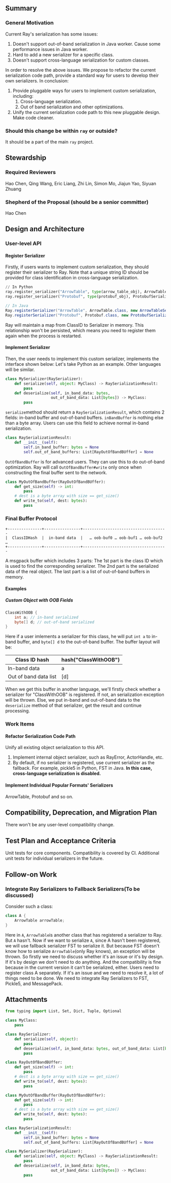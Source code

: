## Summary

### General Motivation

Current Ray's serialization has some issues:

1. Doesn't support out-of-band serialization in Java worker. Cause some performance issues in Java worker.
1. Hard to add a new serializer for a specific class.
1. Doesn't support cross-language serialization for custom classes.

In order to resolve the above issues. We propose to refactor the current serialization code path, provide a standard way for users to develop their own serializers.
In conclusion:

1. Provide pluggable ways for users to implement custom serialization, including:
   1. Cross-language serialization.
   1. Out of band serialization and other optimizations.
2. Unify the current serialization code path to this new pluggable design. Make code cleaner.

### Should this change be within `ray` or outside?

It should be a part of the main `ray` project.

## Stewardship

### Required Reviewers

Hao Chen, Qing Wang, Eric Liang, Zhi Lin, Simon Mo, Jiajun Yao, Siyuan Zhuang

### Shepherd of the Proposal (should be a senior committer)

Hao Chen

## Design and Architecture

### User-level API

#### Register Serializer

Firstly, if users wants to implement custom serialization, they should register their serializer to Ray.
Note that a unique string ID should be provided for class identification in cross-language serialization.

```python
// In Python
ray.register_serializer("ArrowTable", type(arrow_table_obj), ArrowTableSerializer())
ray.register_serializer("Protobuf", type(protobuf_obj), ProtobufSerializer())
```

```java
// In Java
Ray.registerSerializer("ArrowTable", ArrowTable.class, new ArrowTableSerializer());
Ray.registerSerializer("Protobuf", Protobuf.class, new ProtobufSerializer());
```

Ray will maintain a map from ClassID to Serializer in memory. This relationship won't be persisted, which means you need to register them again when the process is restarted.

#### Implement Serializer

Then, the user needs to implement this custom serializer, implements the interface shown below:
Let's take Python as an example. Other languages will be similar.

```python
class MySerializer(RaySerializer):
    def serialize(self, object: MyClass) -> RaySerializationResult:
        pass
    def deserialize(self, in_band_data: bytes,
                    out_of_band_data: List[bytes]) -> MyClass:
        pass

```

`serialize`method should return a `RaySerializationResult`, which contains 2 fields: in-band buffer and out-of-band buffers.
`inBandBuffer` is nothing else than a byte array. Users can use this field to achieve normal in-band serialization.

```python
class RaySerializationResult:
    def __init__(self):
        self.in_band_buffer: bytes = None
        self.out_of_band_buffers: List[RayOutOfBandBUffer] = None
```

`OutOfBandBuffer` is for advanced users. They can use this to do out-of-band optimization. Ray will call `OutOfBandBuffer#write` only once when constructing the final buffer sent to the network.

```python
class MyOutOfBandBuffer(RayOutOfBandBUffer):
    def get_size(self) -> int:
        pass
    # dest is a byte array with size == get_size()
    def write_to(self, dest: bytes):
        pass
```

### Final Buffer Protocol

```
+---------------+----------------+-------------------------------------
|  ClassIDHash  |  in-band data  |   … oob-buf0 … oob-buf1 … oob-buf2 …
+---------------+----------------+-------------------------------------
```

A msgpack buffer which includes 3 parts:
The 1st part is the class ID which is used to find the corresponding serializer.
The 2nd part is the serialized data of the real object.
The last part is a list of out-of-band buffers in memory.

#### Examples

##### Custom Object with OOB Fields

```java
ClassWithOOB {
    int a; // in-band serialized
    byte[] d; // out-of-band serialized
}
```

Here if a user imlements a serializer for this class, he will put `int a` to in-band buffer, and `byte[] d` to the out-of-band buffer.
The buffer layout will be:

| Class ID hash | hash("ClassWithOOB") |
| --- | --- |
| In-band data | a |
| Out of band data list | [d] |

When we get this buffer in another language, we'll firstly check whether a serializer for "ClassWithOOB" is registered. If not, an serialization exception will be thrown. Else, we put in-band and out-of-band data to the `deserialize` method of that serializer, get the result and continue processing.

### Work Items

#### Refactor Serialization Code Path

Unify all existing object serialization to this API.

1. Implement internal object serializer, such as RayError, ActorHandle, etc.
1. By default, if no serializer is registered, use current serializer as the fallback. For example, pickle5 in Python, FST in Java. **In this case, cross-language serialization is disabled.**

#### Implement Individual Popular Formats' Serializers

ArrowTable, Protobuf and so on.

## Compatibility, Deprecation, and Migration Plan

There won't be any user-level compatibility change.

## Test Plan and Acceptance Criteria

Unit tests for core components.
Compatibility is covered by CI.
Additional unit tests for individual serializers in the future.

## Follow-on Work

### Integrate Ray Serializers to Fallback Serializers(To be discussed)

Consider such a class:

```java
class A {
    ArrowTable arrowTable;
}
```

Here in `A`, `ArrowTable`is another class that has registered a serializer to Ray. But `A` hasn't.
Now if we want to serialize `A`, since A hasn't been registered, we will use fallback serializer FST to serialize it. But because FST doesn't know how to serialize `ArrowTable`(only Ray knows), an exception will be thrown.
So firstly we need to discuss whether it's an issue or it's by design.
If it's by design we don't need to do anything. And the compatibility is fine because in the current version it can't be serialized, either. Users need to register class A separately.
If it's an issue and we need to resolve it, a lot of things need to be done. We need to integrate Ray Serializers to FST, Pickle5, and MessagePack.

## Attachments

```python
from typing import List, Set, Dict, Tuple, Optional

class MyClass:
    pass

class RaySerializer:
    def serialize(self, object):
        pass
    def deserialize(self, in_band_data: bytes, out_of_band_data: List[bytes]):
        pass

class RayOutOfBandBUffer:
    def get_size(self) -> int:
        pass
    # dest is a byte array with size == get_size()
    def write_to(self, dest: bytes):
        pass

class MyOutOfBandBuffer(RayOutOfBandBUffer):
    def get_size(self) -> int:
        pass
    # dest is a byte array with size == get_size()
    def write_to(self, dest: bytes):
        pass

class RaySerializationResult:
    def __init__(self):
        self.in_band_buffer: bytes = None
        self.out_of_band_buffers: List[RayOutOfBandBUffer] = None

class MySerializer(RaySerializer):
    def serialize(self, object: MyClass) -> RaySerializationResult:
        pass
    def deserialize(self, in_band_data: bytes,
                    out_of_band_data: List[bytes]) -> MyClass:
        pass

```
